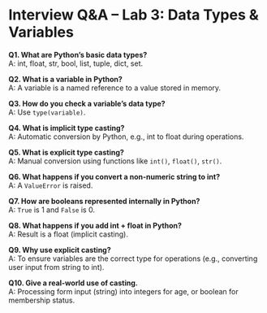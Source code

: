 # Interview Q&A – Lab 3: Data Types & Variables

**Q1. What are Python’s basic data types?**  
A: int, float, str, bool, list, tuple, dict, set.

**Q2. What is a variable in Python?**  
A: A variable is a named reference to a value stored in memory.

**Q3. How do you check a variable’s data type?**  
A: Use `type(variable)`.

**Q4. What is implicit type casting?**  
A: Automatic conversion by Python, e.g., int to float during operations.

**Q5. What is explicit type casting?**  
A: Manual conversion using functions like `int()`, `float()`, `str()`.

**Q6. What happens if you convert a non-numeric string to int?**  
A: A `ValueError` is raised.

**Q7. How are booleans represented internally in Python?**  
A: `True` is 1 and `False` is 0.

**Q8. What happens if you add int + float in Python?**  
A: Result is a float (implicit casting).

**Q9. Why use explicit casting?**  
A: To ensure variables are the correct type for operations (e.g., converting user input from string to int).

**Q10. Give a real-world use of casting.**  
A: Processing form input (string) into integers for age, or boolean for membership status.
